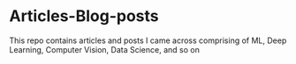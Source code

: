 # Articles-Blog-posts
This repo contains articles and posts I came across comprising of ML, Deep Learning, Computer Vision, Data Science, and so on
